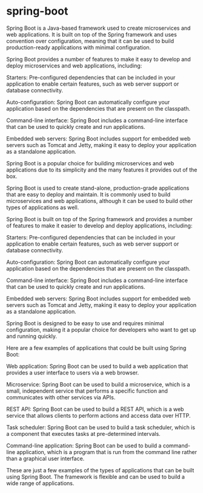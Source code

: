 # spring-boot

Spring Boot is a Java-based framework used to create microservices and web applications. It is built on top of the Spring framework and uses convention over configuration, meaning that it can be used to build production-ready applications with minimal configuration.

Spring Boot provides a number of features to make it easy to develop and deploy microservices and web applications, including:

Starters: Pre-configured dependencies that can be included in your application to enable certain features, such as web server support or database connectivity.

Auto-configuration: Spring Boot can automatically configure your application based on the dependencies that are present on the classpath.

Command-line interface: Spring Boot includes a command-line interface that can be used to quickly create and run applications.

Embedded web servers: Spring Boot includes support for embedded web servers such as Tomcat and Jetty, making it easy to deploy your application as a standalone application.

Spring Boot is a popular choice for building microservices and web applications due to its simplicity and the many features it provides out of the box.

Spring Boot is used to create stand-alone, production-grade applications that are easy to deploy and maintain. It is commonly used to build microservices and web applications, although it can be used to build other types of applications as well.

Spring Boot is built on top of the Spring framework and provides a number of features to make it easier to develop and deploy applications, including:

Starters: Pre-configured dependencies that can be included in your application to enable certain features, such as web server support or database connectivity.

Auto-configuration: Spring Boot can automatically configure your application based on the dependencies that are present on the classpath.

Command-line interface: Spring Boot includes a command-line interface that can be used to quickly create and run applications.

Embedded web servers: Spring Boot includes support for embedded web servers such as Tomcat and Jetty, making it easy to deploy your application as a standalone application.

Spring Boot is designed to be easy to use and requires minimal configuration, making it a popular choice for developers who want to get up and running quickly.

Here are a few examples of applications that could be built using Spring Boot:

Web application: Spring Boot can be used to build a web application that provides a user interface to users via a web browser.

Microservice: Spring Boot can be used to build a microservice, which is a small, independent service that performs a specific function and communicates with other services via APIs.

REST API: Spring Boot can be used to build a REST API, which is a web service that allows clients to perform actions and access data over HTTP.

Task scheduler: Spring Boot can be used to build a task scheduler, which is a component that executes tasks at pre-determined intervals.

Command-line application: Spring Boot can be used to build a command-line application, which is a program that is run from the command line rather than a graphical user interface.

These are just a few examples of the types of applications that can be built using Spring Boot. The framework is flexible and can be used to build a wide range of applications.




